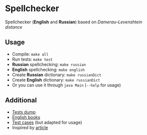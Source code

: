 # Spellchecker
Spellchecker (__English__ and __Russian__) based on *Damerau–Levenshtein distance*

## Usage
* Compile: `make all`
* Run tests: `make test`
* __Russian__ spellchecking: `make russian`
* __English__ spellchecking: `make english`
* Create __Russian__ dictionary: `make russianDict`
* Create __English__ dictionary: `make russianDict`
* Or you can use it through `java Main` (`--help` for usage)

## Additional
* [Tests dump](tests_dump)
* [English books](https://www.gutenberg.org/)
* [Test cases](http://ota.ox.ac.uk/headers/0643.xml) (but adapted for usage)
* Inspired by [article](http://norvig.com/spell-correct.html)
